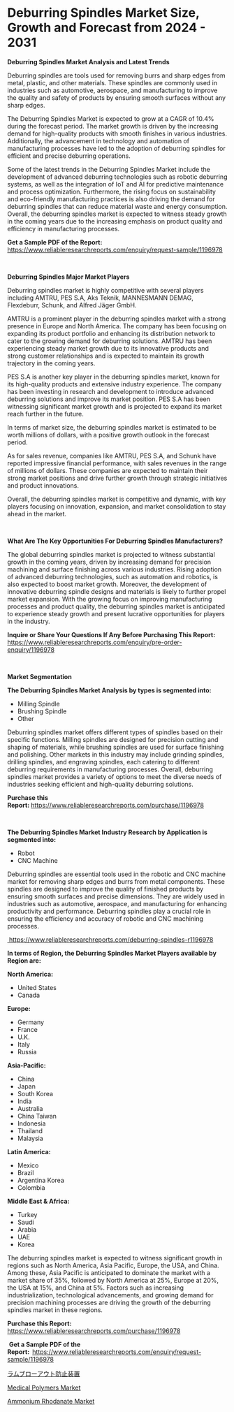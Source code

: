 <p><h1>Deburring Spindles Market Size, Growth and Forecast from 2024 - 2031</h1></p><p><strong>Deburring Spindles Market Analysis and Latest Trends</strong></p>
<p><p>Deburring spindles are tools used for removing burrs and sharp edges from metal, plastic, and other materials. These spindles are commonly used in industries such as automotive, aerospace, and manufacturing to improve the quality and safety of products by ensuring smooth surfaces without any sharp edges.</p><p>The Deburring Spindles Market is expected to grow at a CAGR of 10.4% during the forecast period. The market growth is driven by the increasing demand for high-quality products with smooth finishes in various industries. Additionally, the advancement in technology and automation of manufacturing processes have led to the adoption of deburring spindles for efficient and precise deburring operations.</p><p>Some of the latest trends in the Deburring Spindles Market include the development of advanced deburring technologies such as robotic deburring systems, as well as the integration of IoT and AI for predictive maintenance and process optimization. Furthermore, the rising focus on sustainability and eco-friendly manufacturing practices is also driving the demand for deburring spindles that can reduce material waste and energy consumption. Overall, the deburring spindles market is expected to witness steady growth in the coming years due to the increasing emphasis on product quality and efficiency in manufacturing processes.</p></p>
<p><strong>Get a Sample PDF of the Report:&nbsp;</strong> <a href="https://www.reliableresearchreports.com/enquiry/request-sample/1196978">https://www.reliableresearchreports.com/enquiry/request-sample/1196978</a></p>
<p>&nbsp;</p>
<p><strong>Deburring Spindles Major Market Players</strong></p>
<p><p>Deburring spindles market is highly competitive with several players including AMTRU, PES S.A, Aks Teknik, MANNESMANN DEMAG, Flexdeburr, Schunk, and Alfred Jäger GmbH. </p><p>AMTRU is a prominent player in the deburring spindles market with a strong presence in Europe and North America. The company has been focusing on expanding its product portfolio and enhancing its distribution network to cater to the growing demand for deburring solutions. AMTRU has been experiencing steady market growth due to its innovative products and strong customer relationships and is expected to maintain its growth trajectory in the coming years.</p><p>PES S.A is another key player in the deburring spindles market, known for its high-quality products and extensive industry experience. The company has been investing in research and development to introduce advanced deburring solutions and improve its market position. PES S.A has been witnessing significant market growth and is projected to expand its market reach further in the future.</p><p>In terms of market size, the deburring spindles market is estimated to be worth millions of dollars, with a positive growth outlook in the forecast period. </p><p>As for sales revenue, companies like AMTRU, PES S.A, and Schunk have reported impressive financial performance, with sales revenues in the range of millions of dollars. These companies are expected to maintain their strong market positions and drive further growth through strategic initiatives and product innovations.</p><p>Overall, the deburring spindles market is competitive and dynamic, with key players focusing on innovation, expansion, and market consolidation to stay ahead in the market.</p></p>
<p>&nbsp;</p>
<p><strong>What Are The Key Opportunities For Deburring Spindles Manufacturers?</strong></p>
<p><p>The global deburring spindles market is projected to witness substantial growth in the coming years, driven by increasing demand for precision machining and surface finishing across various industries. Rising adoption of advanced deburring technologies, such as automation and robotics, is also expected to boost market growth. Moreover, the development of innovative deburring spindle designs and materials is likely to further propel market expansion. With the growing focus on improving manufacturing processes and product quality, the deburring spindles market is anticipated to experience steady growth and present lucrative opportunities for players in the industry.</p></p>
<p><strong>Inquire or Share Your Questions If Any Before Purchasing This Report:</strong> <a href="https://www.reliableresearchreports.com/enquiry/pre-order-enquiry/1196978">https://www.reliableresearchreports.com/enquiry/pre-order-enquiry/1196978</a></p>
<p>&nbsp;</p>
<p><strong>Market Segmentation</strong></p>
<p><strong>The Deburring Spindles Market Analysis by types is segmented into:</strong></p>
<p><ul><li>Milling Spindle</li><li>Brushing Spindle</li><li>Other</li></ul></p>
<p><p>Deburring spindles market offers different types of spindles based on their specific functions. Milling spindles are designed for precision cutting and shaping of materials, while brushing spindles are used for surface finishing and polishing. Other markets in this industry may include grinding spindles, drilling spindles, and engraving spindles, each catering to different deburring requirements in manufacturing processes. Overall, deburring spindles market provides a variety of options to meet the diverse needs of industries seeking efficient and high-quality deburring solutions.</p></p>
<p><strong>Purchase this Report:&nbsp;</strong><a href="https://www.reliableresearchreports.com/purchase/1196978">https://www.reliableresearchreports.com/purchase/1196978</a></p>
<p>&nbsp;</p>
<p><strong>The Deburring Spindles Market Industry Research by Application is segmented into:</strong></p>
<p><ul><li>Robot</li><li>CNC Machine</li></ul></p>
<p><p>Deburring spindles are essential tools used in the robotic and CNC machine market for removing sharp edges and burrs from metal components. These spindles are designed to improve the quality of finished products by ensuring smooth surfaces and precise dimensions. They are widely used in industries such as automotive, aerospace, and manufacturing for enhancing productivity and performance. Deburring spindles play a crucial role in ensuring the efficiency and accuracy of robotic and CNC machining processes.</p></p>
<p><a href="https://www.reliableresearchreports.com/deburring-spindles-r1196978">&nbsp;https://www.reliableresearchreports.com/deburring-spindles-r1196978</a></p>
<p><strong>In terms of Region, the Deburring Spindles Market Players available by Region are:</strong></p>
<p>
    <p> <strong> North America: </strong>
        <ul>
            <li>United States</li>
            <li>Canada</li>
        </ul>
        </p> 
    <p> <strong> Europe: </strong>
        <ul>
            <li>Germany</li>
            <li>France</li>
            <li>U.K.</li>
            <li>Italy</li>
            <li>Russia</li>
        </ul>
        </p> 
    <p> <strong> Asia-Pacific: </strong>
        <ul>
            <li>China</li>
            <li>Japan</li>
            <li>South Korea</li>
            <li>India</li>
            <li>Australia</li>
            <li>China Taiwan</li>
            <li>Indonesia</li>
            <li>Thailand</li>
            <li>Malaysia</li>
        </ul>
        </p> 
    <p> <strong> Latin America: </strong>
        <ul>
            <li>Mexico</li>
            <li>Brazil</li>
            <li>Argentina Korea</li>
            <li>Colombia</li>
        </ul>
        </p> 
    <p> <strong> Middle East & Africa: </strong>
        <ul>
            <li>Turkey</li>
            <li>Saudi</li>
            <li>Arabia</li>
            <li>UAE</li>
            <li>Korea</li>
        </ul>
    </p>
    </p>
<p><p>The deburring spindles market is expected to witness significant growth in regions such as North America, Asia Pacific, Europe, the USA, and China. Among these, Asia Pacific is anticipated to dominate the market with a market share of 35%, followed by North America at 25%, Europe at 20%, the USA at 15%, and China at 5%. Factors such as increasing industrialization, technological advancements, and growing demand for precision machining processes are driving the growth of the deburring spindles market in these regions.</p></p>
<p><strong>Purchase this Report: </strong><a href="https://www.reliableresearchreports.com/purchase/1196978">https://www.reliableresearchreports.com/purchase/1196978</a></p>
<p>&nbsp;<strong>Get a Sample PDF of the Report:&nbsp;&nbsp;</strong><a href="https://www.reliableresearchreports.com/enquiry/request-sample/1196978">https://www.reliableresearchreports.com/enquiry/request-sample/1196978</a></p>
<p><strong></strong></p>
<p><p><a href="https://medium.com/@bertramveum2023/%E3%83%A9%E3%83%A0-%E3%83%96%E3%83%AD%E3%83%BC%E3%82%A2%E3%82%A6%E3%83%88-%E3%83%97%E3%83%AA%E3%83%99%E3%83%B3%E3%82%BF%E3%83%BC%E5%B8%82%E5%A0%B4%E3%81%AE%E3%82%B7%E3%82%A7%E3%82%A2%E6%8E%A8%E7%A7%BB%E3%81%A8%E5%B8%82%E5%A0%B4%E6%88%90%E9%95%B7%E5%8B%95%E5%90%912024%E5%B9%B4%E3%81%8B%E3%82%892031%E5%B9%B4%E3%81%BE%E3%81%A7-01afd9bf20f2">ラムブローアウト防止装置</a></p><p><a href="https://medium.com/@justin.wright5348/decoding-medical-polymers-market-metrics-market-share-trends-and-growth-patterns-2326b63f4d4e">Medical Polymers Market</a></p><p><a href="https://cedar-agate-3da.notion.site/Ammonium-Rhodanate-Market-Exploring-Market-Share-Market-Trends-and-Future-Growth-dbeb39501682458fa86871a3af726e56">Ammonium Rhodanate Market</a></p></p>